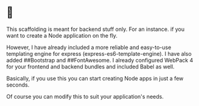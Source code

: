 # 👋
This scaffolding is meant for backend stuff only. For an instance. if you want to create a Node application on the fly.

However, I have already included a more reliable and easy-to-use templating engine for express (express-es6-template-engine).
I have also added ##Bootstrap and ##FontAwesome. I already configured WebPack 4 for your frontend and backend bundles and 
included Babel as well.

Basically, if you use this you can start creating Node apps in just a few seconds.

Of course you can modify this to suit your application's needs.
